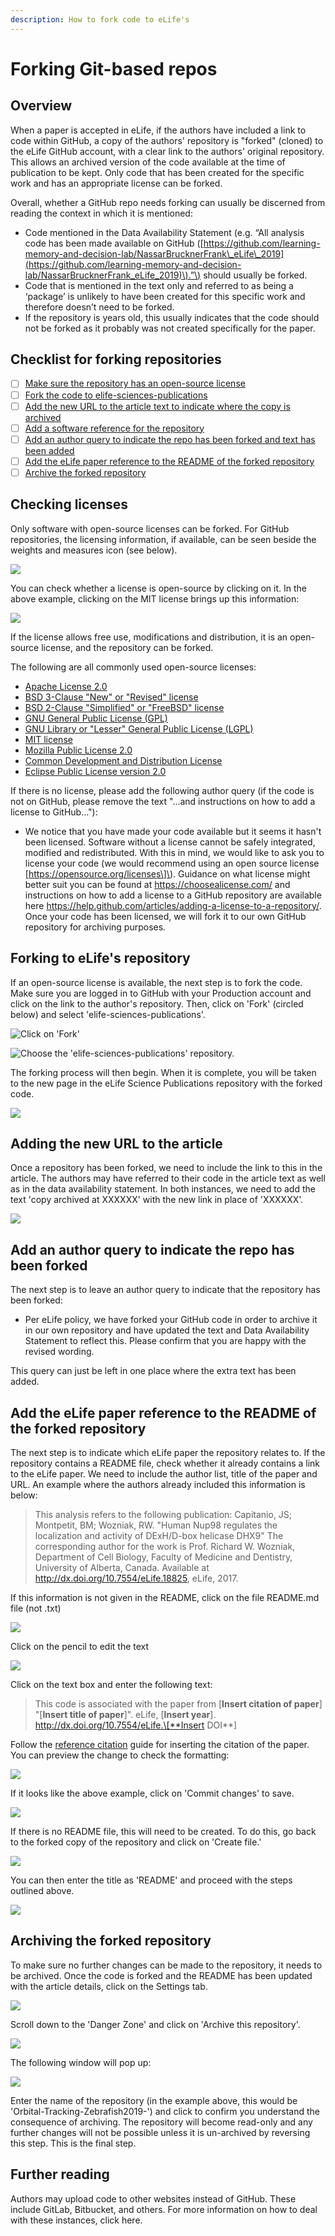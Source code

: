 ```yaml
---
description: How to fork code to eLife's
---
```


# Forking Git-based repos

## Overview

When a paper is accepted in eLife, if the authors have included a link to code within GitHub, a copy of the authors' repository is "forked" \(cloned\) to the eLife GitHub account, with a clear link to the authors' original repository. This allows an archived version of the code available at the time of publication to be kept. Only code that has been created for the specific work and has an appropriate license can be forked.

Overall, whether a GitHub repo needs forking can usually be discerned from reading the context in which it is mentioned:

* Code mentioned in the Data Availability Statement \(e.g. “All analysis code has been made available on GitHub \([https://github.com/learning-memory-and-decision-lab/NassarBrucknerFrank\_eLife\_2019](https://github.com/learning-memory-and-decision-lab/NassarBrucknerFrank_eLife_2019)\).”\) should usually be forked.
* Code that is mentioned in the text only and referred to as being a ‘package’ is unlikely to have been created for this specific work and therefore doesn’t need to be forked.
* If the repository is years old, this usually indicates that the code should not be forked as it probably was not created specifically for the paper.

## Checklist for forking repositories

* [ ] [Make sure the repository has an open-source license](forking-git-based-repos.md#checking-licenses)
* [ ] [Fork the code to elife-sciences-publications](forking-git-based-repos.md#forking-to-elifes-repository)
* [ ] [Add the new URL to the article text to indicate where the copy is archived](forking-git-based-repos.md#adding-the-new-url-to-the-article)
* [ ] [Add a software reference for the repository](./)
* [ ] [Add an author query to indicate the repo has been forked and text has been added](forking-git-based-repos.md#add-an-author-query-to-indicate-the-repo-has-been-forked)
* [ ] [Add the eLife paper reference to the README of the forked repository](forking-git-based-repos.md#add-the-elife-paper-reference-to-the-readme-of-the-forked-repository)
* [ ] [Archive the forked repository](forking-git-based-repos.md#archiving-the-forked-repository)

## Checking licenses

Only software with open-source licenses can be forked. For GitHub repositories, the licensing information, if available, can be seen beside the weights and measures icon \(see below\).

![](../../../../.gitbook/assets/screenshot-2020-04-21-at-12.36.20.png)

You can check whether a license is open-source by clicking on it. In the above example, clicking on the MIT license brings up this information: 

![](../../../../.gitbook/assets/screenshot-2020-04-21-at-12.39.19.png)

If the license allows free use, modifications and distribution, it is an open-source license, and the repository can be forked. 

The following are all commonly used open-source licenses:

* [Apache License 2.0](https://opensource.org/licenses/Apache-2.0)
* [BSD 3-Clause "New" or "Revised" license](https://opensource.org/licenses/BSD-3-Clause)
* [BSD 2-Clause "Simplified" or "FreeBSD" license](https://opensource.org/licenses/BSD-2-Clause)
* [GNU General Public License \(GPL\)](https://opensource.org/licenses/gpl-license)
* [GNU Library or "Lesser" General Public License \(LGPL\)](https://opensource.org/licenses/lgpl-license)
* [MIT license](https://opensource.org/licenses/MIT)
* [Mozilla Public License 2.0](https://opensource.org/licenses/MPL-2.0)
* [Common Development and Distribution License](https://opensource.org/licenses/CDDL-1.0)
* [Eclipse Public License version 2.0](https://opensource.org/licenses/EPL-2.0)

If there is no license, please add the following author query \(if the code is not on GitHub, please remove the text "...and instructions on how to add a license to GitHub…"\):

* We notice that you have made your code available but it seems it hasn't been licensed. Software without a license cannot be safely integrated, modified and redistributed. With this in mind, we would like to ask you to license your code \(we would recommend using an open source license \[https://opensource.org/licenses\]\). Guidance on what license might better suit you can be found at https://choosealicense.com/ and instructions on how to add a license to a GitHub repository are available here https://help.github.com/articles/adding-a-license-to-a-repository/. Once your code has been licensed, we will fork it to our own GitHub repository for archiving purposes.

## Forking to eLife's repository

If an open-source license is available, the next step is to fork the code. Make sure you are logged in to GitHub with your Production account and click on the link to the author's repository. Then, click on 'Fork' \(circled below\) and select 'elife-sciences-publications'.

![Click on &apos;Fork&apos;](https://lh5.googleusercontent.com/sIT3VkEG1yZZFhK-ML1sUum1i8cyS2jztgY8QkKMqyPRavvpjBS3vImfMN3_GBCYm0LxxN_U_tJ6Xns_ESpKygVTFMzrGCCrZslGiHByny-ztSn-Gyb44hG_NC_rJeAAlqJFbBAl)

![Choose the &apos;elife-sciences-publications&apos; repository.](https://lh6.googleusercontent.com/WKG8mFGrtVXAfNRKWspVk8Wa31Ua9tWnbBxvWM9HDDx5YSeX7KIGViuTrCZ0aMcylivZsGKmcZoT-7GRmejn6ywq4RyKqnWTkWfNL77bIhJb8lMRKEliAyylz2xXOPbzisQNGQoG)

The forking process will then begin. When it is complete, you will be taken to the new page in the eLife Science Publications repository with the forked code.

![](https://lh3.googleusercontent.com/Ry-MRNR2vRwyXo6-IyO-Snz3ygjIVF-KpqjNpeDWgw1aijg9ZkN2rN3s-4rnTegAP4K7VaAdZ1VX1rAnkowe8wZBXM2Fb-9tjW1BFEv87foU8l9knOfdcTi5ZbIxXyENskBypaQO)

## Adding the new URL to the article

Once a repository has been forked, we need to include the link to this in the article. The authors may have referred to their code in the article text as well as in the data availability statement. In both instances, we need to add the text 'copy archived at XXXXXX' with the new link in place of 'XXXXXX'.

![](../../../../.gitbook/assets/screenshot-2020-04-21-at-12.57.34.png)

## Add an author query to indicate the repo has been forked 

The next step is to leave an author query to indicate that the repository has been forked:

* Per eLife policy, we have forked your GitHub code in order to archive it in our own repository and have updated the text and Data Availability Statement to reflect this. Please confirm that you are happy with the revised wording.

This query can just be left in one place where the extra text has been added.

## Add the eLife paper reference to the README of the forked repository

The next step is to indicate which eLife paper the repository relates to. If the repository contains a README file, check whether it already contains a link to the eLife paper. We need to include the author list, title of the paper and URL. An example where the authors already included this information is below:

> This analysis refers to the following publication: Capitanio, JS; Montpetit, BM; Wozniak, RW. "Human Nup98 regulates the localization and activity of DExH/D-box helicase DHX9" The corresponding author for the work is Prof. Richard W. Wozniak, Department of Cell Biology, Faculty of Medicine and Dentistry, University of Alberta, Canada. Available at http://dx.doi.org/10.7554/eLife.18825, eLife, 2017.

If this information is not given in the README, click on the file README.md file \(not .txt\)

![](https://lh3.googleusercontent.com/aAapzq3ex8GM8bbhnOPgCmfrP1tOB_pdeMQA4zDnGARNCQ3usjZP50Hz5pRe-VDhk4jbjlBdDwUOoaggyOIHW9h6a9LpPV5MFdy3hWgFetmedd-fPk_uB1KSGRSuWzT7G32m-g0f)

Click on the pencil to edit the text

![](https://lh5.googleusercontent.com/_scethZCHi6mgsydS-S4dqUyf55hLD6kRw8pAgrxOc_ueUQ8rxUuxr8FYmnGVm_bbHUDjGvoswdJNFasodOPMCntxR8sTkOb1L3LTJ5jjwt5qI199nBD9gcKOiO67OrIDZq2GXgH)

Click on the text box and enter the following text: 

> This code is associated with the paper from \[**Insert citation of paper**\] "\[**Insert title of paper**\]". eLife, \[**Insert year**\]. http://dx.doi.org/10.7554/eLife.\[**Insert DOI**\]

Follow the [reference citation](../../reference-citations.md) guide for inserting the citation of the paper. You can preview the change to check the formatting:

![](https://lh3.googleusercontent.com/flvtEt7-A_FXSNgyDDbFwia7iyO91rPKmxhBTW7DsZcNt5hn9oB-4L5jO9Cu35gjpyLAkp6YNlqfUc9HAhuWmx2pnD8oa8oko9-E643TxQkHu_3cUB21yQCBWpSaTR-VrrfAYtjC)

If it looks like the above example, click on 'Commit changes' to save. 

![](https://lh3.googleusercontent.com/WoqSPvsuZAcAC0utneouUUriBAu4k9yNw19jpwhycAQlanndqN1DpvP7Z5k5OAEgU4eoM-SJBB_mTLBlwBwuMd9EsHR8Hydv3HIbpFdm7tgETfAqbOb_RYT32_qw80wdQgLv0ubQ)

If there is no README file, this will need to be created. To do this, go back to the forked copy of the repository and click on 'Create file.'

![](../../../../.gitbook/assets/screenshot-2020-04-21-at-13.34.27.png)

You can then enter the title as 'README' and proceed with the steps outlined above. 

![](../../../../.gitbook/assets/screenshot-2020-04-21-at-13.35.03.png)

## Archiving the forked repository

To make sure no further changes can be made to the repository, it needs to be archived. Once the code is forked and the README has been updated with the article details, click on the Settings tab.

![](../../../../.gitbook/assets/screenshot-2020-04-21-at-13.44.22.png)

Scroll down to the 'Danger Zone'  and click on 'Archive this repository'. 

![](https://lh3.googleusercontent.com/1ROdTAfevzITerz0Dr8srlC3GmZqHr10KWh8H5a0kCIPNXS98J20dkkM9bhagF49GsB00kPEExmIHepOWrWCbLhOEPsUFufVCXzfgBfKMSQtzDUovK-d005ojWS7ddKXLA_jnBXQ)

The following window will pop up:

![](https://lh5.googleusercontent.com/16-4gneE-Bt-PrqoSepErx-SglkAtxKUUjRcVxVnGWb61oimVAmAo4fiXRWiarv0Ip-FwYvDjLADVsHIF3hhLzf19QNa_Zc5eCPpkeVv7kEcm8EWzZSy49Jl8cD437wub5tdXgQY)

Enter the name of the repository \(in the example above, this would be 'Orbital-Tracking-Zebrafish2019-'\) and click to confirm you understand the consequence of archiving. The repository will become read-only and any further changes will not be possible unless it is un-archived by reversing this step. This is the final step.

## Further reading

Authors may upload code to other websites instead of GitHub. These include GitLab, Bitbucket, and others. For more information on how to deal with these instances, click here.

